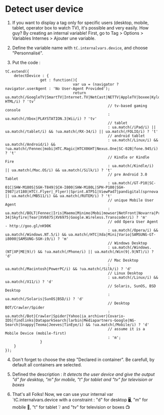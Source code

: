 # Detect user device

1) If you want to display a tag only for specific users (desktop, mobile, tablet, operator box to watch TV), it's possible and very easily. 
How guy? By creating an internal variable! 
First, go to Tag > Options > Variables Internes > Ajouter une variable.

2) Define the variable name with `tC.internalvars.device`, and choose "Personnalisé".

3) Put the code :
```
tC.extend({
    detectDevice : {
                get : function(){
                               var ua = (navigator ? navigator.userAgent : 'No User-Agent Provided');
                               return ua.match(/GoogleTV|SmartTV|Internet.TV|NetCast|NETTV|AppleTV|boxee|Kylo|Roku|DLNADOC|CE-HTML/i) ? 'tv'
                                               // tv-based gaming console
                                               : ua.match(/Xbox|PLAYSTATION.3|Wii/i) ? 'tv'
                                               // tablet
                                               : ua.match(/iPad/i) || ua.match(/tablet/i) && !ua.match(/RX-34/i) || ua.match(/FOLIO/i) ? 't'
                                               // android tablet                                                         
                                               : ua.match(/Linux/i) && ua.match(/Android/i) && !ua.match(/Fennec|mobi|HTC.Magic|HTCX06HT|Nexus.One|SC-02B|fone.945/i) ? 't'
                                               // Kindle or Kindle Fire
                                               : ua.match(/Kindle/i) || ua.match(/Mac.OS/i) && ua.match(/Silk/i) ? 't'
                                               // pre Android 3.0 Tablet
                                               : ua.match(/GT-P10|SC-01C|SHW-M180S|SGH-T849|SCH-I800|SHW-M180L|SPH-P100|SGH-I987|zt180|HTC(.Flyer|_Flyer)|Sprint.ATP51|ViewPad7|pandigital(sprnova|nova)|Ideos.S7|Dell.Streak.7|Advent.Vega|A101IT|A70BHT|MID7015|Next2|nook/i) || ua.match(/MB511/i) && ua.match(/RUTEM/i) ? 't'
                                               // unique Mobile User Agent
                                               : ua.match(/BOLT|Fennec|Iris|Maemo|Minimo|Mobi|mowser|NetFront|Novarra|Prism|RX-34|Skyfire|Tear|XV6875|XV6975|Google.Wireless.Transcoder/i) ? 'm'
                                               // odd Opera User Agent - http://goo.gl/nK90K
                                               : ua.match(/Opera/i) && ua.match(/Windows.NT.5/i) && ua.match(/HTC|Xda|Mini|Vario|SAMSUNG-GT-i8000|SAMSUNG-SGH-i9/i) ? 'm'
                                               // Windows Desktop
                                               : ua.match(/Windows.(NT|XP|ME|9)/) && !ua.match(/Phone/i) || ua.match(/Win(9|.9|NT)/i) ? 'd'
                                               // Mac Desktop
                                               : ua.match(/Macintosh|PowerPC/i) && !ua.match(/Silk/i) ? 'd'
                                               // Linux Desktop
                                               : ua.match(/Linux/i) && ua.match(/X11/i) ? 'd'
                                               // Solaris, SunOS, BSD Desktop
                                               : ua.match(/Solaris|SunOS|BSD/i) ? 'd'
                                               // Desktop BOT/Crawler/Spider
                                               : ua.match(/Bot|Crawler|Spider|Yahoo|ia_archiver|Covario-IDS|findlinks|DataparkSearch|larbin|Mediapartners-Google|NG-Search|Snappy|Teoma|Jeeves|TinEye/i) && !ua.match(/Mobile/i) ? 'd'
                                               // assume it is a Mobile Device (mobile-first)
                                               : 'm';
                }
    }
});
```
4) Don't forget to choose the step "Declared in container".
Be carefull, by default all containers are selected.

5) Defined the description :
*It detects the user device and give the output "d" for desktop, "m" for mobile, "t" for tablet and "tv" for television or boxes*

6) That's all Folks!
Now, we can use your internal var `tC.internalvars.device with a constraint :
"d" for desktop	:desktop_computer:, "m" for mobile :iphone:, "t" for tablet :grey_question: and "tv" for television or boxes :tv: